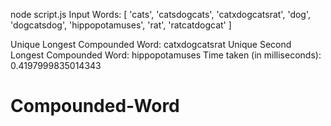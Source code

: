 node script.js
Input Words: [
  'cats',
  'catsdogcats',
  'catxdogcatsrat',
  'dog',
  'dogcatsdog',
  'hippopotamuses',
  'rat',
  'ratcatdogcat'
]


Unique Longest Compounded Word: catxdogcatsrat
Unique Second Longest Compounded Word: hippopotamuses
Time taken (in milliseconds): 0.4197999835014343


# Compounded-Word
